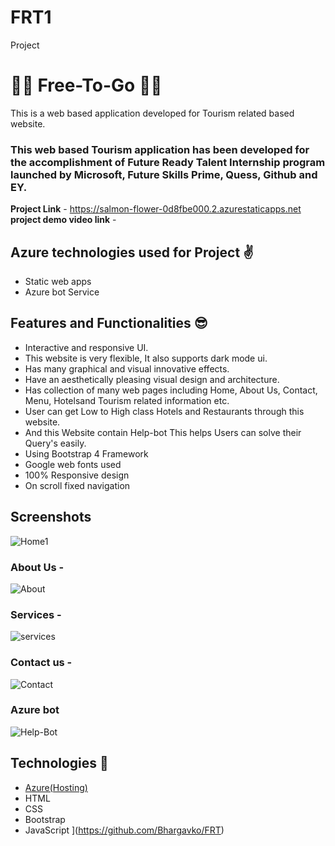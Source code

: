# FRT1
Project
# 🎊🎀 Free-To-Go 🎀🎊

This is a web based application developed for Tourism related based website.

### This web based Tourism application has been developed for the accomplishment of Future Ready Talent Internship program launched by Microsoft, Future Skills Prime, Quess, Github and EY.


**Project Link** - https://salmon-flower-0d8fbe000.2.azurestaticapps.net
**project demo video link** - 

## Azure technologies used for Project ✌️

- Static web apps
- Azure  bot Service

## Features and Functionalities 😎

- Interactive and responsive UI.
- This website is very flexible, It also supports dark mode ui.
- Has many graphical and visual innovative effects.
- Have an aesthetically pleasing visual design and architecture.
- Has collection of many web pages including Home, About Us, Contact, Menu, Hotelsand Tourism related information etc.
- User can get Low to High class Hotels and Restaurants through this website. 
- And this Website contain Help-bot This helps Users can solve their Query's easily.
- Using Bootstrap 4 Framework
- Google web fonts used
- 100% Responsive design
- On scroll fixed navigation
## Screenshots

![Home1](https://user-images.githubusercontent.com/116092852/204785672-768a713d-d077-4c9a-8645-aa95769c4c5d.png)



   

### About Us -


![About](https://user-images.githubusercontent.com/116092852/204785697-ea2f2e65-aecc-47f4-b714-ded9b92b897f.png)

### Services -

![services](https://user-images.githubusercontent.com/116092852/204785733-d132431e-0bc0-4319-b82b-3c9cedf4ef92.png)


### Contact us -

![Contact](https://user-images.githubusercontent.com/116092852/204785759-47c33da1-2c21-4cf3-929e-ac01b159fe88.png)


### Azure bot

![Help-Bot](https://user-images.githubusercontent.com/116092852/204785773-6ff2a40b-daae-416b-a72d-07d196b0bfa1.png)



## Technologies 📂

- [Azure(Hosting)](https://azure.microsoft.com/en-in/features/azure-portal/)
- HTML
- CSS
- Bootstrap
- JavaScript
](https://github.com/Bhargavko/FRT)

